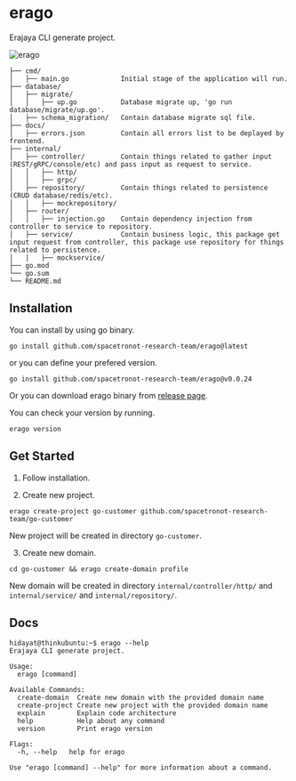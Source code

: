 # erago
Erajaya CLI generate project.

![erago](https://github.com/spacetronot-research-team/erago/assets/57469556/10dc6e4c-25e7-4b48-bb9e-1e34348b8012)

```
├── cmd/
│   ├── main.go             Initial stage of the application will run.
├── database/
│   ├── migrate/
│   │   ├── up.go           Database migrate up, 'go run database/migrate/up.go'.
│   ├── schema_migration/   Contain database migrate sql file.
├── docs/
│   ├── errors.json         Contain all errors list to be deplayed by frontend.
├── internal/
│   ├── controller/         Contain things related to gather input (REST/gRPC/console/etc) and pass input as request to service.
│   │   ├── http/
│   │   ├── grpc/
│   ├── repository/         Contain things related to persistence (CRUD database/redis/etc).
│   │   ├── mockrepository/
│   ├── router/
│   │   ├── injection.go    Contain dependency injection from controller to service to repository.
│   ├── service/            Contain business logic, this package get input request from controller, this package use repository for things related to persistence.
│   │   ├── mockservice/
├── go.mod
└── go.sum
└── README.md
```

## Installation

You can install by using go binary.

```shell
go install github.com/spacetronot-research-team/erago@latest
```

or you can define your prefered version.

```shell
go install github.com/spacetronot-research-team/erago@v0.0.24
```

Or you can download erago binary from [release page](https://github.com/spacetronot-research-team/erago/releases).

You can check your version by running.

```shell
erago version
```

## Get Started

1. Follow installation.

2. Create new project.

```shell
erago create-project go-customer github.com/spacetronot-research-team/go-customer
```

New project will be created in directory `go-customer`.

3. Create new domain.

```shell
cd go-customer && erago create-domain profile
```

New domain will be created in directory `internal/controller/http/` and `internal/service/` and `internal/repository/`.

## Docs

```shell
hidayat@thinkubuntu:~$ erago --help
Erajaya CLI generate project.

Usage:
  erago [command]

Available Commands:
  create-domain  Create new domain with the provided domain name
  create-project Create new project with the provided domain name
  explain        Explain code architecture
  help           Help about any command
  version        Print erago version

Flags:
  -h, --help   help for erago

Use "erago [command] --help" for more information about a command.
```